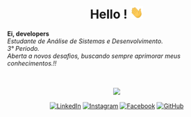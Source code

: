 
<h1 align="center"> Hello ! <img src="https://github.com/ABSphreak/ABSphreak/blob/master/gifs/Hi.gif?raw=true" width="30px"></h1>
</div>
<strong>Ei, developers</strong> <br />
<em>Estudante de  Análise de Sistemas e Desenvolvimento. <br />
 3° Periodo.<br />
Aberta a novos desafios, buscando sempre aprimorar meus conhecimentos.!!</em> <br />
 <br />
 <br />
 
  
<p align="center">
  <img width="40%" src="https://media1.giphy.com/media/fwzWJPb0fgZ5Vhfi2o/giphy.gif?cid=ecf05e47a9jizypdv2zjvi6wfcv0y19zcw4y76jdlmo5ib7v&rid=giphy.gif&ct=g" /> <br />
<p align="center">
	<a href="https://www.linkedin.com/in/larissa-franciara-27431020b/"><img src="https://img.icons8.com/bubbles/50/000000/linkedin.png" alt="LinkedIn"/></a>
	<a href="https://www.instagram.com/larissafranciara/"><img src="https://img.icons8.com/bubbles/50/000000/instagram.png" alt="Instagram"/></a>
	<a href="https://www.facebook.com/larissa.franciara"><img src="https://img.icons8.com/bubbles/50/000000/facebook.png" alt="Facebook"/></a>
  <a href="https://github.com/Larissa-Franciara"><img src="https://img.icons8.com/bubbles/50/000000/github.png" alt="GitHub"/></a>

</p>


<!--
**Larissa-Franciara/Larissa-Franciara** is a ✨ _special_ ✨ repository because its `README.md` (this file) appears on your GitHub profile.

Here are some ideas to get you started:

- 🔭 I’m currently working on ...
- 🌱 I’m currently learning ...
- 👯 I’m looking to collaborate on ...
- 🤔 I’m looking for help with ...
- 💬 Ask me about ...
- 📫 How to reach me: ...
- 😄 Pronouns: ...
- ⚡ Fun fact: ...
-->
